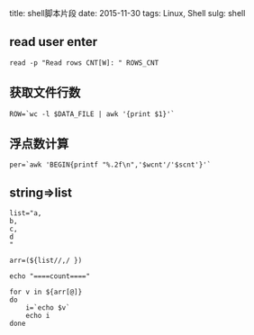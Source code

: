 title: shell脚本片段
date: 2015-11-30
tags: Linux, Shell
sulg: shell

## read user enter
```
read -p "Read rows CNT[W]: " ROWS_CNT
```

## 获取文件行数
```
ROW=`wc -l $DATA_FILE | awk '{print $1}'`
```

## 浮点数计算
```
per=`awk 'BEGIN{printf "%.2f\n",'$wcnt'/'$scnt'}'`
``` 


## string=>list
```
list="a,
b,
c,
d
"

arr=(${list//,/ })

echo "====count===="

for v in ${arr[@]}
do
    i=`echo $v`
    echo i
done

```

